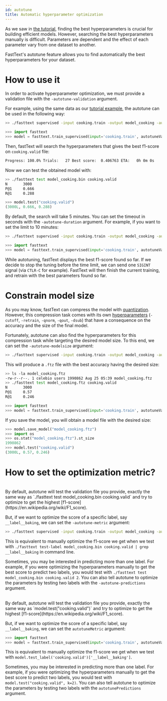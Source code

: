 ```yaml
---
id: autotune
title: Automatic hyperparameter optimization
---
```


As we saw in [the tutorial](/docs/en/supervised-tutorial.html#more-epochs-and-larger-learning-rate), finding the best hyperparameters is crucial for building efficient models. However, searching the best hyperparameters manually is difficult. Parameters are dependent and the effect of each parameter vary from one dataset to another.

FastText's autotune feature allows you to find automatically the best hyperparameters for your dataset.

# How to use it

In order to activate hyperparameter optimization, we must provide a validation file with the `-autotune-validation` argument.

For example, using the same data as our [tutorial example](/docs/en/supervised-tutorial.html#our-first-classifier), the autotune can be used in the following way:

<!--DOCUSAURUS_CODE_TABS-->
<!--Command line-->
```sh
>> ./fasttext supervised -input cooking.train -output model_cooking -autotune-validation cooking.valid
```
<!--Python-->
```py
>>> import fasttext
>>> model = fasttext.train_supervised(input='cooking.train', autotuneValidationFile='cooking.valid')
```
<!--END_DOCUSAURUS_CODE_TABS-->


Then, fastText will search the hyperparameters that gives the best f1-score on `cooking.valid` file:
```sh
Progress: 100.0% Trials:   27 Best score:  0.406763 ETA:   0h 0m 0s
```

Now we can test the obtained model with:
<!--DOCUSAURUS_CODE_TABS-->
<!--Command line-->
```sh
>> ./fasttext test model_cooking.bin cooking.valid
N       3000
P@1     0.666
R@1     0.288
```
<!--Python-->
```py
>>> model.test("cooking.valid")
(3000L, 0.666, 0.288)
```
<!--END_DOCUSAURUS_CODE_TABS-->


By default, the search will take 5 minutes. You can set the timeout in seconds with the `-autotune-duration` argument. For example, if you want to set the limit to 10 minutes:

<!--DOCUSAURUS_CODE_TABS-->
<!--Command line-->
```sh
>> ./fasttext supervised -input cooking.train -output model_cooking -autotune-validation cooking.valid -autotune-duration 600
```
<!--Python-->
```py
>>> import fasttext
>>> model = fasttext.train_supervised(input='cooking.train', autotuneValidationFile='cooking.valid', autotuneDuration=600)
```
<!--END_DOCUSAURUS_CODE_TABS-->


While autotuning, fastText displays the best f1-score found so far. If we decide to stop the tuning before the time limit, we can send one `SIGINT` signal (via `CTLR-C` for example). FastText will then finish the current training, and retrain with the best parameters found so far.



# Constrain model size

As you may know, fastText can compress the model with [quantization](/docs/en/cheatsheet.html#quantization). However, this compression task comes with its own [hyperparameters](/docs/en/options.html) (`-cutoff`, `-retrain`, `-qnorm`, `-qout`, `-dsub`) that have a consequence on the accuracy and the size of the final model.

Fortunately, autotune can also find the hyperparameters for this compression task while targeting the desired model size. To this end, we can set the `-autotune-modelsize` argument:

<!--DOCUSAURUS_CODE_TABS-->
<!--Command line-->
```sh
>> ./fasttext supervised -input cooking.train -output model_cooking -autotune-validation cooking.valid -autotune-modelsize 2M
```
This will produce a `.ftz` file with the best accuracy having the desired size:
```sh
>> ls -la model_cooking.ftz
-rw-r--r--. 1 celebio users 1990862 Aug 25 05:39 model_cooking.ftz
>> ./fasttext test model_cooking.ftz cooking.valid
N       3000
P@1     0.57
R@1     0.246
```
<!--Python-->
```py
>>> import fasttext
>>> model = fasttext.train_supervised(input='cooking.train', autotuneValidationFile='cooking.valid', autotuneModelSize="2M")
```
If you save the model, you will obtain a model file with the desired size:
```py
>>> model.save_model("model_cooking.ftz")
>>> import os
>>> os.stat("model_cooking.ftz").st_size
1990862
>>> model.test("cooking.valid")
(3000L, 0.57, 0.246)
```
<!--END_DOCUSAURUS_CODE_TABS-->


# How to set the optimization metric?

<!--DOCUSAURUS_CODE_TABS-->
<!--Command line-->
<br />
By default, autotune will test the validation file you provide, exactly the same way as `./fasttext test model_cooking.bin cooking.valid` and try to optimize to get the highest [f1-score](https://en.wikipedia.org/wiki/F1_score).

But, if we want to optimize the score of a specific label, say `__label__baking`, we can set the `-autotune-metric` argument:

```sh
>> ./fasttext supervised -input cooking.train -output model_cooking -autotune-validation cooking.valid -autotune-metric f1:__label__baking
```

This is equivalent to manually optimize the f1-score we get when we test with `./fasttext test-label model_cooking.bin cooking.valid | grep __label__baking` in command line.

Sometimes, you may be interested in predicting more than one label. For example, if you were optimizing the hyperparameters manually to get the best score to predict two labels, you would test with `./fasttext test model_cooking.bin cooking.valid 2`. You can also tell autotune to optimize the parameters by testing two labels with the `-autotune-predictions` argument.
<!--Python-->
<br />
By default, autotune will test the validation file you provide, exactly the same way as `model.test("cooking.valid")` and try to optimize to get the highest [f1-score](https://en.wikipedia.org/wiki/F1_score).

But, if we want to optimize the score of a specific label, say `__label__baking`, we can set the `autotuneMetric` argument:

```py
>>> import fasttext
>>> model = fasttext.train_supervised(input='cooking.train', autotuneValidationFile='cooking.valid', autotuneMetric="f1:__label__baking")
```

This is equivalent to manually optimize the f1-score we get when we test with `model.test_label('cooking.valid')['__label__baking']`.

Sometimes, you may be interested in predicting more than one label. For example, if you were optimizing the hyperparameters manually to get the best score to predict two labels, you would test with `model.test("cooking.valid", k=2)`. You can also tell autotune to optimize the parameters by testing two labels with the `autotunePredictions` argument.
<!--END_DOCUSAURUS_CODE_TABS-->

